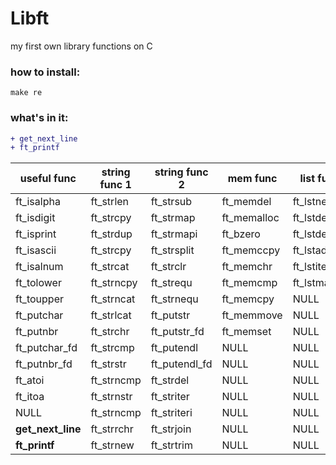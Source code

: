 # Libft
my first own library functions on C

### how to install:
```shell
make re
```
### what's in it:

```diff
+ get_next_line
+ ft_printf
```


useful func  | string func 1	|string func 2 | mem func| list func|
----------------|--------------|----------------|----------------|----------------|
ft_isalpha| ft_strlen|ft_strsub| ft_memdel|ft_lstnew|
ft_isdigit| ft_strcpy		|ft_strmap| ft_memalloc|ft_lstdelone|
ft_isprint| ft_strdup  |ft_strmapi| ft_bzero|ft_lstdel|
ft_isascii| ft_strcpy | ft_strsplit| ft_memccpy|ft_lstadd|
ft_isalnum | ft_strcat|ft_strclr| ft_memchr|ft_lstiter|
ft_tolower| ft_strncpy|ft_strequ| ft_memcmp|ft_lstmap|
ft_toupper| ft_strncat|ft_strnequ | ft_memcpy|NULL|
ft_putchar| ft_strlcat| ft_putstr| ft_memmove|NULL|
ft_putnbr| ft_strchr|ft_putstr_fd| ft_memset|NULL|
ft_putchar_fd| ft_strcmp|ft_putendl| NULL|NULL|
ft_putnbr_fd| ft_strstr|ft_putendl_fd| NULL|NULL|
ft_atoi| ft_strncmp|ft_strdel | NULL|NULL|
ft_itoa| ft_strnstr|ft_striter | NULL|NULL|
NULL| ft_strncmp|ft_striteri| NULL|NULL|
**get_next_line**| ft_strrchr|ft_strjoin| NULL|NULL|
**ft_printf**|  ft_strnew|ft_strtrim| NULL|NULL|


